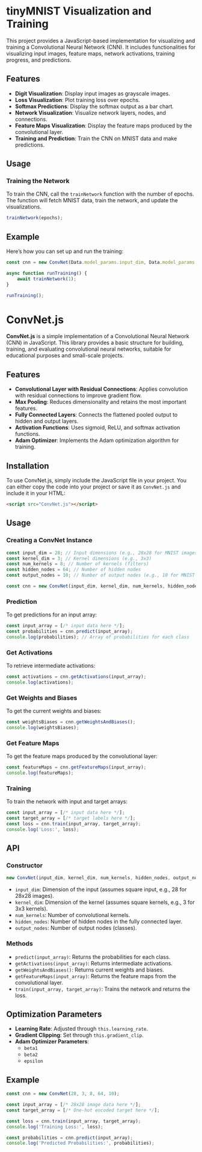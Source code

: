 

# tinyMNIST Visualization and Training

This project provides a JavaScript-based implementation for visualizing and training a Convolutional Neural Network (CNN). It includes functionalities for visualizing input images, feature maps, network activations, training progress, and predictions.

## Features

- **Digit Visualization**: Display input images as grayscale images.
- **Loss Visualization**: Plot training loss over epochs.
- **Softmax Predictions**: Display the softmax output as a bar chart.
- **Network Visualization**: Visualize network layers, nodes, and connections.
- **Feature Maps Visualization**: Display the feature maps produced by the convolutional layer.
- **Training and Prediction**: Train the CNN on MNIST data and make predictions.


## Usage

### Training the Network

To train the CNN, call the `trainNetwork` function with the number of epochs. The function will fetch MNIST data, train the network, and update the visualizations.

```javascript
trainNetwork(epochs);
```

## Example

Here’s how you can set up and run the training:

```javascript
const cnn = new ConvNet(Data.model_params.input_dim, Data.model_params.kernel_dim, Data.model_params.num_kernels, Data.model_params.hidden_nodes, Data.model_params.output_nodes);

async function runTraining() {
    await trainNetwork(1);
}

runTraining();
```

# ConvNet.js

**ConvNet.js** is a simple implementation of a Convolutional Neural Network (CNN) in JavaScript. This library provides a basic structure for building, training, and evaluating convolutional neural networks, suitable for educational purposes and small-scale projects.

## Features

- **Convolutional Layer with Residual Connections**: Applies convolution with residual connections to improve gradient flow.
- **Max Pooling**: Reduces dimensionality and retains the most important features.
- **Fully Connected Layers**: Connects the flattened pooled output to hidden and output layers.
- **Activation Functions**: Uses sigmoid, ReLU, and softmax activation functions.
- **Adam Optimizer**: Implements the Adam optimization algorithm for training.

## Installation

To use ConvNet.js, simply include the JavaScript file in your project. You can either copy the code into your project or save it as `ConvNet.js` and include it in your HTML:

```html
<script src="ConvNet.js"></script>
```

## Usage

### Creating a ConvNet Instance

```javascript
const input_dim = 28; // Input dimensions (e.g., 28x28 for MNIST images)
const kernel_dim = 3; // Kernel dimensions (e.g., 3x3)
const num_kernels = 8; // Number of kernels (filters)
const hidden_nodes = 64; // Number of hidden nodes
const output_nodes = 10; // Number of output nodes (e.g., 10 for MNIST classes)

const cnn = new ConvNet(input_dim, kernel_dim, num_kernels, hidden_nodes, output_nodes);
```

### Prediction

To get predictions for an input array:

```javascript
const input_array = [/* input data here */];
const probabilities = cnn.predict(input_array);
console.log(probabilities); // Array of probabilities for each class
```

### Get Activations

To retrieve intermediate activations:

```javascript
const activations = cnn.getActivations(input_array);
console.log(activations);
```

### Get Weights and Biases

To get the current weights and biases:

```javascript
const weightsBiases = cnn.getWeightsAndBiases();
console.log(weightsBiases);
```

### Get Feature Maps

To get the feature maps produced by the convolutional layer:

```javascript
const featureMaps = cnn.getFeatureMaps(input_array);
console.log(featureMaps);
```

### Training

To train the network with input and target arrays:

```javascript
const input_array = [/* input data here */];
const target_array = [/* target labels here */];
const loss = cnn.train(input_array, target_array);
console.log('Loss:', loss);
```

## API

### Constructor

```javascript
new ConvNet(input_dim, kernel_dim, num_kernels, hidden_nodes, output_nodes)
```

- `input_dim`: Dimension of the input (assumes square input, e.g., 28 for 28x28 images).
- `kernel_dim`: Dimension of the kernel (assumes square kernels, e.g., 3 for 3x3 kernels).
- `num_kernels`: Number of convolutional kernels.
- `hidden_nodes`: Number of hidden nodes in the fully connected layer.
- `output_nodes`: Number of output nodes (classes).

### Methods

- `predict(input_array)`: Returns the probabilities for each class.
- `getActivations(input_array)`: Returns intermediate activations.
- `getWeightsAndBiases()`: Returns current weights and biases.
- `getFeatureMaps(input_array)`: Returns the feature maps from the convolutional layer.
- `train(input_array, target_array)`: Trains the network and returns the loss.

## Optimization Parameters

- **Learning Rate**: Adjusted through `this.learning_rate`.
- **Gradient Clipping**: Set through `this.gradient_clip`.
- **Adam Optimizer Parameters**:
  - `beta1`
  - `beta2`
  - `epsilon`

## Example

```javascript
const cnn = new ConvNet(28, 3, 8, 64, 10);

const input_array = [/* 28x28 image data here */];
const target_array = [/* One-hot encoded target here */];

const loss = cnn.train(input_array, target_array);
console.log('Training Loss:', loss);

const probabilities = cnn.predict(input_array);
console.log('Predicted Probabilities:', probabilities);
```




